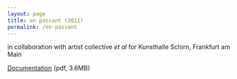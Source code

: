 ```yaml
---
layout: page
title: en passant (2011)
permalink: /en-passant
---
```


in collaboration with artist collective *et al* for Kunsthalle Schirn, Frankfurt am Main

[Documentation](http://dl.dropbox.com/u/4328598/fredrik_wallberg_selected_works/docs/en-passant.pdf) (pdf, 3.6MB)
